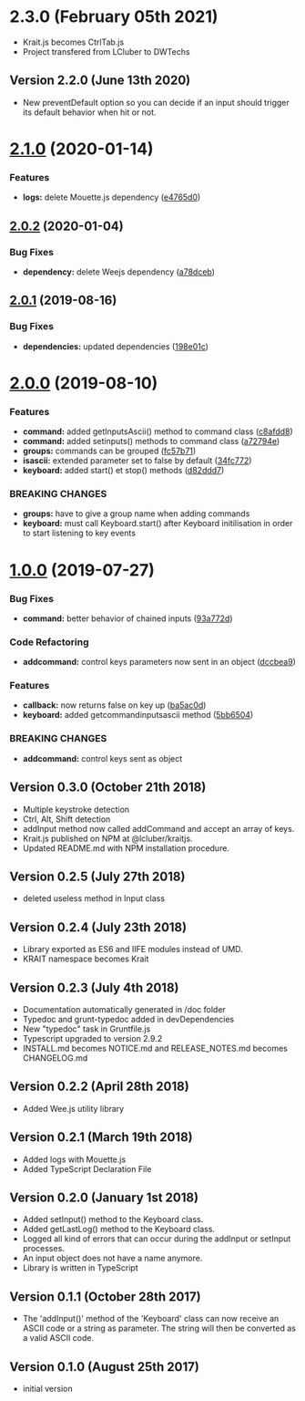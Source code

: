 # 2.3.0 (February 05th 2021)

- Krait.js becomes CtrlTab.js 
- Project transfered from LCluber to DWTechs

## Version 2.2.0 (June 13th 2020)

- New preventDefault option so you can decide if an input should trigger its default behavior when hit or not.

# [2.1.0](https://github.com/LCluber/Krait.js/compare/v2.0.2...v2.1.0) (2020-01-14)

### Features

- **logs:** delete Mouette.js dependency ([e4765d0](https://github.com/LCluber/Krait.js/commit/e4765d0))

## [2.0.2](https://github.com/LCluber/Krait.js/compare/v2.0.1...v2.0.2) (2020-01-04)

### Bug Fixes

- **dependency:** delete Weejs dependency ([a78dceb](https://github.com/LCluber/Krait.js/commit/a78dceb))

## [2.0.1](https://github.com/LCluber/Krait.js/compare/v2.0.0...v2.0.1) (2019-08-16)

### Bug Fixes

- **dependencies:** updated dependencies ([198e01c](https://github.com/LCluber/Krait.js/commit/198e01c))

# [2.0.0](https://github.com/LCluber/Krait.js/compare/v1.0.0...v2.0.0) (2019-08-10)

### Features

- **command:** added getInputsAscii() method to command class ([c8afdd8](https://github.com/LCluber/Krait.js/commit/c8afdd8))
- **command:** added setinputs() methods to command class ([a72794e](https://github.com/LCluber/Krait.js/commit/a72794e))
- **groups:** commands can be grouped ([fc57b71](https://github.com/LCluber/Krait.js/commit/fc57b71))
- **isascii:** extended parameter set to false by default ([34fc772](https://github.com/LCluber/Krait.js/commit/34fc772))
- **keyboard:** added start() et stop() methods ([d82ddd7](https://github.com/LCluber/Krait.js/commit/d82ddd7))

### BREAKING CHANGES

- **groups:** have to give a group name when adding commands
- **keyboard:** must call Keyboard.start() after Keyboard initilisation in order to start listening
  to key events

# [1.0.0](https://github.com/LCluber/Krait.js/compare/v0.3.0...v1.0.0) (2019-07-27)

### Bug Fixes

- **command:** better behavior of chained inputs ([93a772d](https://github.com/LCluber/Krait.js/commit/93a772d))

### Code Refactoring

- **addcommand:** control keys parameters now sent in an object ([dccbea9](https://github.com/LCluber/Krait.js/commit/dccbea9))

### Features

- **callback:** now returns false on key up ([ba5ac0d](https://github.com/LCluber/Krait.js/commit/ba5ac0d))
- **keyboard:** added getcommandinputsascii method ([5bb6504](https://github.com/LCluber/Krait.js/commit/5bb6504))

### BREAKING CHANGES

- **addcommand:** control keys sent as object

## Version 0.3.0 (October 21th 2018)

- Multiple keystroke detection
- Ctrl, Alt, Shift detection
- addInput method now called addCommand and accept an array of keys.
- Krait.js published on NPM at @lcluber/kraitjs.
- Updated README.md with NPM installation procedure.

## Version 0.2.5 (July 27th 2018)

- deleted useless method in Input class

## Version 0.2.4 (July 23th 2018)

- Library exported as ES6 and IIFE modules instead of UMD.
- KRAIT namespace becomes Krait

## Version 0.2.3 (July 4th 2018)

- Documentation automatically generated in /doc folder
- Typedoc and grunt-typedoc added in devDependencies
- New "typedoc" task in Gruntfile.js
- Typescript upgraded to version 2.9.2
- INSTALL.md becomes NOTICE.md and RELEASE_NOTES.md becomes CHANGELOG.md

## Version 0.2.2 (April 28th 2018)

- Added Wee.js utility library

## Version 0.2.1 (March 19th 2018)

- Added logs with Mouette.js
- Added TypeScript Declaration File

## Version 0.2.0 (January 1st 2018)

- Added setInput() method to the Keyboard class.
- Added getLastLog() method to the Keyboard class.
- Logged all kind of errors that can occur during the addInput or setInput processes.
- An input object does not have a name anymore.
- Library is written in TypeScript

## Version 0.1.1 (October 28th 2017)

- The 'addInput()' method of the 'Keyboard' class can now receive an ASCII code or a string as parameter. The string will then be converted as a valid ASCII code.

## Version 0.1.0 (August 25th 2017)

- initial version
